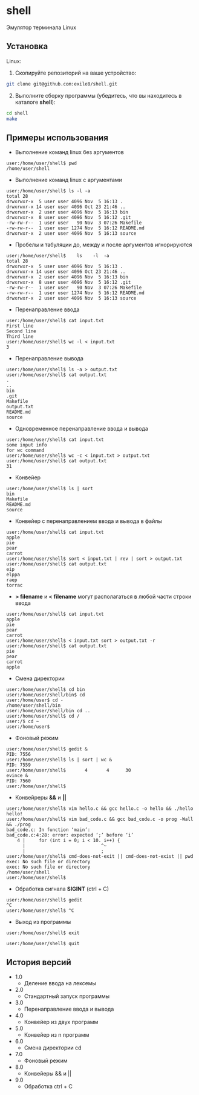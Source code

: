 # shell
Эмулятор терминала Linux
## Установка
Linux:

1. Скопируйте репозиторий на ваше устройство:

```sh
git clone git@github.com:exile8/shell.git
```
2. Выполните сборку программы (убедитесь, что вы находитесь в каталоге **shell**):

```sh
cd shell
make
```
## Примеры использования

* Выполнение команд linux без аргументов

```
user:/home/user/shell$ pwd
/home/user/shell
```

* Выполнение команд linux c аргументами

```
user:/home/user/shell$ ls -l -a
total 28
drwxrwxr-x  5 user user 4096 Nov  5 16:13 .
drwxrwxr-x 14 user user 4096 Oct 23 21:46 ..
drwxrwxr-x  2 user user 4096 Nov  5 16:13 bin
drwxrwxr-x  8 user user 4096 Nov  5 16:12 .git
-rw-rw-r--  1 user user   90 Nov  3 07:26 Makefile
-rw-rw-r--  1 user user 1274 Nov  5 16:12 README.md
drwxrwxr-x  2 user user 4096 Nov  5 16:13 source
```

* Пробелы и табуляции до, между и после аргументов игнорируются

```
user:/home/user/shell$    ls    -l  -a      
total 28
drwxrwxr-x  5 user user 4096 Nov  5 16:13 .
drwxrwxr-x 14 user user 4096 Oct 23 21:46 ..
drwxrwxr-x  2 user user 4096 Nov  5 16:13 bin
drwxrwxr-x  8 user user 4096 Nov  5 16:12 .git
-rw-rw-r--  1 user user   90 Nov  3 07:26 Makefile
-rw-rw-r--  1 user user 1274 Nov  5 16:12 README.md
drwxrwxr-x  2 user user 4096 Nov  5 16:13 source
```

* Перенаправление ввода

```
user:/home/user/shell$ cat input.txt
First line
Second line
Third line
user:/home/user/shell$ wc -l < input.txt
3
```

* Перенаправление вывода

```
user:/home/user/shell$ ls -a > output.txt
user:/home/user/shell$ cat output.txt
.
..
bin
.git
Makefile
output.txt
README.md
source
```

* Одновременное перенаправление ввода и вывода

```
user:/home/user/shell$ cat input.txt
some input info
for wc command
user:/home/user/shell$ wc -c < input.txt > output.txt
user:/home/user/shell$ cat output.txt
31
```

* Конвейер

```
user:/home/user/shell$ ls | sort
bin
Makefile
README.md
source
```

* Конвейер с перенаправлением ввода и вывода в файлы

```
user:/home/user/shell$ cat input.txt
apple
pie
pear
carrot
user:/home/user/shell$ sort < input.txt | rev | sort > output.txt
user:/home/user/shell$ cat output.txt
eip
elppa
raep
torrac
```

* **> filename** и **< filename** могут располагаться в любой части строки ввода

```
user:/home/user/shell$ cat input.txt
apple
pie
pear
carrot
user:/home/user/shell$ < input.txt sort > output.txt -r
user:/home/user/shell$ cat output.txt
pie
pear
carrot
apple
```

* Смена директории

```
user:/home/user/shell$ cd bin
user:/home/user/shell/bin$ cd
user:/home/user$ cd -
/home/user/shell/bin
user:/home/user/shell/bin cd ..
user:/home/user/shell$ cd /
user:/$ cd ~
user:/home/user$
```

* Фоновый режим

```
user:/home/user/shell$ gedit &
PID: 7556
user:/home/user/shell$ ls | sort | wc &
PID: 7559
user:/home/user/shell$       4       4      30
evince &
PID: 7560
user:/home/user/shell$
```
* Конвейреры **&&** и **||**

```
user:/home/user/shell$ vim hello.c && gcc hello.c -o hello && ./hello
hello!
user:/home/user/shell$ vim bad_code.c && gcc bad_code.c -o prog -Wall && ./prog
bad_code.c: In function ‘main’:
bad_code.c:4:28: error: expected ‘;’ before ‘i’
    4 |     for (int i = 0; i < 10. i++) {
      |                            ^~
      |                            ;
user:/home/user/shell$ cmd-does-not-exit || cmd-does-not-exist || pwd
exec: No such file or directory
exec: No such file or directory
/home/user/shell
user:/home/user/shell$ 
```

* Обработка сигнала **SIGINT** (ctrl + C)

```
user:/home/user/shell$ gedit
^C
user:/home/user/shell$ ^C
```

* Выход из программы

```
user:/home/user/shell$ exit
```

```
user:/home/user/shell$ quit
```

## История версий
* 1.0
    * Деление ввода на лексемы
* 2.0
    * Стандартный запуск программы
* 3.0
    * Перенаправление ввода и вывода
* 4.0
    * Конвейер из двух программ
* 5.0
    * Конвейер из n программ
* 6.0
    * Смена директории cd
* 7.0
    * Фоновый режим
* 8.0
    * Конвейеры && и ||
* 9.0
    * Обработка ctrl + C
